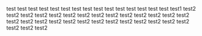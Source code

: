 test
test
test
test
test
test
test
test
test
test
test
test
test
test
test
test1
test2
test2
test2
test2
test2
test2
test2
test2
test2
test2
test2
test2
test2
test2
test2
test2
test2
test2
test2
test2
test2
test2
test2
test2
test2
test2
test2
test2
test2
test2
